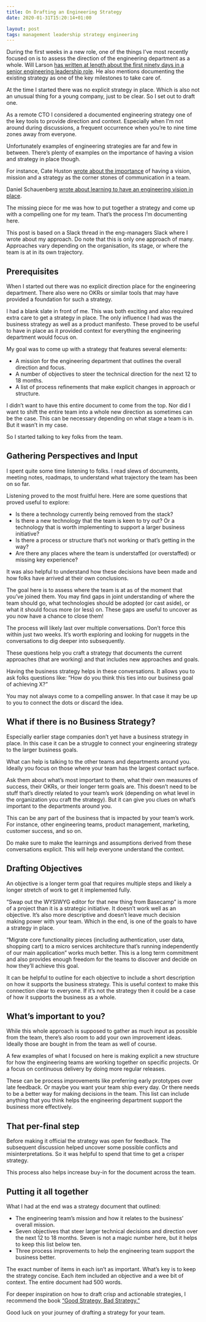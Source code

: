 ```yaml
---
title: On Drafting an Engineering Strategy
date: 2020-01-31T15:20:14+01:00

layout: post
tags: management leadership strategy engineering
---
```


During the first weeks in a new role, one of the things I’ve most recently focused on is to assess the direction of the engineering department as a whole. Will Larson [has written at length about the first ninety days in a senior engineering leadership role](https://lethain.com/first-ninety-days-cto-vpe/). He also mentions documenting the existing strategy as one of the key milestones to take care of.

At the time I started there was no explicit strategy in place. Which is also not an unusual thing for a young company, just to be clear. So I set out to draft one.

As a remote CTO I considered a documented engineering strategy one of the key tools to provide direction and context. Especially when I’m not around during discussions, a frequent occurrence when you’re to nine time zones away from everyone.

Unfortunately examples of engineering strategies are far and few in between. There’s plenty of examples on the importance of having a vision and strategy in place though.

For instance, Cate Huston [wrote about the importance](https://qz.com/work/1468580/the-four-layers-of-communication-in-a-functional-team/) of having a vision, mission and a strategy as the corner stones of communication in a team.

Daniel Schauenberg [wrote about learning to have an engineering vision in place](https://unwiredcouch.com/2018/01/03/engineering-vision.html).

The missing piece for me was how to put together a strategy and come up with a compelling one for my team. That’s the process I’m documenting here.

This post is based on a Slack thread in the eng-managers Slack where I wrote about my approach. Do note that this is only one approach of many. Approaches vary depending on the organisation, its stage, or where the team is at in its own trajectory.

## Prerequisites

When I started out there was no explicit direction place for the engineering department. There also were no OKRs or similar tools that may have provided a foundation for such a strategy.

I had a blank slate in front of me. This was both exciting and also required extra care to get a strategy in place. The only influence I had was the business strategy as well as a product manifesto. These proved to be useful to have in place as it provided context for everything the engineering department would focus on.

My goal was to come up with a strategy that features several elements:

* A mission for the engineering department that outlines the overall direction and focus.
* A number of objectives to steer the technical direction for the next 12 to 18 months.
* A list of process refinements that make explicit changes in approach or structure.

I didn’t want to have this entire document to come from the top. Nor did I want to shift the entire team into a whole new direction as sometimes can be the case. This can be necessary depending on what stage a team is in. But it wasn’t in my case.

So I started talking to key folks from the team.

## Gathering Perspectives and Input

I spent quite some time listening to folks. I read slews of documents, meeting notes, roadmaps, to understand what trajectory the team has been on so far.

Listening proved to the most fruitful here. Here are some questions that proved useful to explore:

* Is there a technology currently being removed from the stack?
* Is there a new technology that the team is keen to try out? Or a technology that is worth implementing to support a larger business initiative?
* Is there a process or structure that’s not working or that’s getting in the way?
* Are there any places where the team is understaffed (or overstaffed) or missing key experience?

It was also helpful to understand how these decisions have been made and how folks have arrived at their own conclusions.

The goal here is to assess where the team is at as of the moment that you’ve joined them. You may find gaps in joint understanding of where the team should go, what technologies should be adopted (or cast aside), or what it should focus more (or less) on. These gaps are useful to uncover as you now have a chance to close them!

The process will likely last over multiple conversations. Don’t force this within just two weeks. It’s worth exploring and looking for nuggets in the conversations to dig deeper into subsequently.

These questions help you craft a strategy that documents the current approaches (that are working) and that includes new approaches and goals.

Having the business strategy helps in these conversations. It allows you to ask folks questions like: “How do you think this ties into our business goal of achieving X?”

You may not always come to a compelling answer. In that case it may be up to you to connect the dots or discard the idea.

## What if there is no Business Strategy?

Especially earlier stage companies don’t yet have a business strategy in place. In this case it can be a struggle to connect your engineering strategy to the larger business goals.

What can help is talking to the other teams and departments around you. Ideally you focus on those where your team has the largest contact surface.

Ask them about what’s most important to them, what their own measures of success, their OKRs, or their longer term goals are. This doesn’t need to be stuff that’s directly related to your team’s work (depending on what level in the organization you craft the strategy). But it can give you clues on what’s important to the departments around you.

This can be any part of the business that is impacted by your team’s work. For instance, other engineering teams, product management, marketing, customer success, and so on.

Do make sure to make the learnings and assumptions derived from these conversations explicit. This will help everyone understand the context.

## Drafting Objectives

An objective is a longer term goal that requires multiple steps and likely a longer stretch of work to get it implemented fully.

“Swap out the WYSIWYG editor for that new thing from Basecamp” is more of a project than it is a strategic initiative. It doesn’t work well as an objective. It’s also more descriptive and doesn’t leave much decision making power with your team. Which in the end, is one of the goals to have a strategy in place.

“Migrate core functionality pieces (including authentication, user data, shopping cart) to a micro services architecture that’s running independently of our main application” works much better. This is a long term commitment and also provides enough freedom for the teams to discover and decide on how they’ll achieve this goal.

It can be helpful to outline for each objective to include a short description on how it supports the business strategy. This is useful context to make this connection clear to everyone. If it’s not the strategy then it could be a case of how it supports the business as a whole.

## What’s important to you?

While this whole approach is supposed to gather as much input as possible from the team, there’s also room to add your own improvement ideas. Ideally those are bought in from the team as well of course.

A few examples of what I focused on here is making explicit a new structure for how the engineering teams are working together on specific projects. Or a focus on continuous delivery by doing more regular releases.

These can be process improvements like preferring early prototypes over late feedback. Or maybe you want your team ship every day. Or there needs to be a better way for making decisions in the team. This list can include anything that you think helps the engineering department support the business more effectively.

## That per-final step

Before making it official the strategy was open for feedback. The subsequent discussion helped uncover some possible conflicts and misinterpretations. So it was helpful to spend that time to get a crisper strategy.

This process also helps increase buy-in for the document across the team.

## Putting it all together

What I had at the end was a strategy document that outlined:

* The engineering team’s mission and how it relates to the business’ overall mission.
* Seven objectives that steer larger technical decisions and direction over the next 12 to 18 months. Seven is not a magic number here, but it helps to keep this list below ten.
* Three process improvements to help the engineering team support the business better.

The exact number of items in each isn’t as important. What’s key is to keep the strategy concise. Each item included an objective and a wee bit of context. The entire document had 500 words.

For deeper inspiration on how to draft crisp and actionable strategies, I recommend the book [“Good Strategy, Bad Strategy.”](https://www.goodreads.com/book/show/11721966-good-strategy-bad-strategy)

Good luck on your journey of drafting a strategy for your team.
